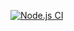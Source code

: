 [![Node.js CI](https://github.com/nightshiftmaster/hexlet-jest/workflows/Node.js%20CI/badge.svg)](https://github.com/nightshiftmaster/hexlet-jest/actions)